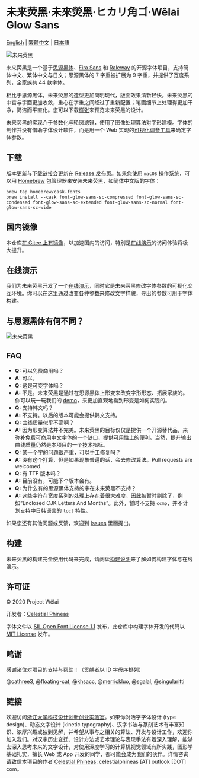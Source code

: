 # 未来荧黑·未來熒黑·ヒカリ角ゴ·Wêlai Glow Sans

[English](docs/README-en.md) | [繁體中文](docs/README-hant.md) | [日本語](docs/README-ja.md)

![未来荧黑](tests/glow.png)

未来荧黑是一个基于[思源黑体](https://github.com/adobe-fonts/source-han-sans)、[Fira Sans](https://github.com/mozilla/Fira) 和 [Raleway](https://github.com/impallari/Raleway) 的开源字体项目，支持简体中文、繁体中文与日文；思源黑体的 7 字重被扩展为 9 字重，并提供了宽度系列，全家族共 44 款字体。

相比于思源黑体，未来荧黑的造型更加简明现代，版面效果清新轻快。未来荧黑的中宫与字面更加收敛，重心在字重之间经过了重新配置；笔画细节上处理得更加干净，简洁而平直化。您可以下载[样张](tests/family-specimen.pdf)来预览未来荧黑的设计。

未来荧黑的实现介于参数化与轮廓滤镜，使用了图像处理算法对字形建模。字体的制作并没有借助字体设计软件，而是用一个 Web 实现的[可视化调参工具](https://welai.github.io/glow-sans)来确定字体参数。

## 下载

版本更新与下载链接会更新在 [Release 发布页](https://github.com/welai/glow-sans/releases)。如果您使用 `macOS` 操作系统，可以用 [Homebrew](https://brew.sh/) 包管理器来安装未来荧黑，如简体中文版的字体：

```shell
brew tap homebrew/cask-fonts
brew install --cask font-glow-sans-sc-compressed font-glow-sans-sc-condensed font-glow-sans-sc-extended font-glow-sans-sc-normal font-glow-sans-sc-wide
```

## 国内镜像

本仓库[在 Gitee 上有镜像](https://gitee.com/celestialphineas/glow-sans)，以加速国内的访问，特别是[在线演示](https://celestialphineas.gitee.io/glow-sans)的访问体验将极大提升。

## 在线演示

我们为未来荧黑开发了一个[在线演示](https://welai.github.io/glow-sans)，同时它是未来荧黑修改字体参数的可视化交互环境。你可以在这里通过改变各种参数来修改文字样貌，导出的参数可用于字体构建。

## 与思源黑体有何不同？

![未来荧黑](tests/diff.png)

## FAQ

* **Q:** 可以免费商用吗？
* **A:** 可以。
* **Q:** 这是可变字体吗？
* **A:** 不是。未来荧黑是通过在思源黑体上形变来改变字形形态、拓展家族的。你可以玩一玩我们的 [demo](https://welai.github.io/glow-sans)，来更加直观地看到形变是如何实现的。
* **Q:** 支持韩文吗？
* **A:** 不支持。以后的版本可能会提供韩文支持。
* **Q:** 曲线质量似乎不高啊？
* **A:** 因为形变算法并不完美。未来荧黑的目标仅仅是提供一个开源替代品，来弥补免费可商用中文字体的一个缺口，提供可用性上的便利。当然，提升输出曲线质量仍然是本项目的一个技术指标。
* **Q:** 某一个字的问题很严重，可以手工修复吗？
* **A:** 没有这个打算，但是如果现象普遍的话，会去修改算法。Pull requests are welcomed.
* **Q:** 有 TTF 版本吗？
* **A:** 目前没有，可能下个版本会有。
* **Q:** 为什么有的思源黑体支持的字在未来荧黑不支持？
* **A:** 这些字符在宽度系列的处理上存在着很大难度，因此被暂时剔除了，例如“Enclosed CJK Letters And Months”。此外，暂时不支持 `ccmp`，并不计划支持中日韩语言的 `locl` 特性。

如果您还有其他问题或反馈，欢迎到 [Issues](https://github.com/welai/glow-sans/issues) 里面提出。

## 构建

未来荧黑的构建完全使用代码来完成，请阅读[构建说明](docs/build-instructions.md)来了解如何构建字体与在线演示。

## 许可证

© 2020 Project Wêlai

开发者：[Celestial Phineas](https://github.com/celestialphineas)

字体文件以 [SIL Open Font License 1.1](OFL.txt) 发布，此仓库中构建字体开发的代码以 [MIT License](LICENSE) 发布。

## 鸣谢

感谢诸位对项目的支持与帮助！（贡献者以 ID 字母序排列）

[@cathree3](https://github.com/cathree3), [@floating-cat](https://github.com/floating-cat), [@khsacc](https://github.com/khsacc), [@merrickluo](https://github.com/merrickluo), [@sgalal](https://github.com/sgalal), [@singularitti](https://github.com/singularitti)

## 链接

欢迎访问[浙江大学科技设计创新创业实验室](http://www.next.zju.edu.cn)。如果你对活字字体设计 (type design)、动态文字设计 (kinetic typography)、汉字书法与篆刻艺术有丰富知识、浓厚兴趣或独到见解，并希望从事与之相关的算法、开发与设计工作，欢迎你加入我们。对汉字历史变迁、设计方法或艺术理论与表现手法有着深入理解，能够去深入思考未来的文字设计，对使用深度学习的计算机视觉领域有所实践，图形学基础扎实，擅长 Web 或 App 开发的同学，都可能会成为我们的伙伴。详情咨询请致信本项目的作者 [Celestial Phineas](https://github.com/celestialphineas): celestialphineas [AT] outlook [DOT] com。
